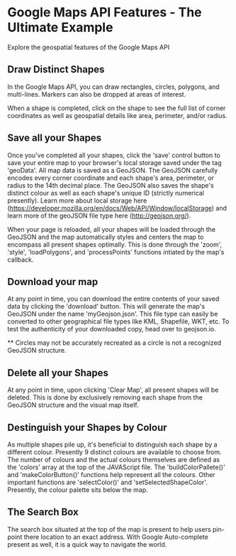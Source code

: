# Google Maps API Features - The Ultimate Example
Explore the geospatial features of the Google Maps API

## Draw Distinct Shapes
In the Google Maps API, you can draw rectangles, circles, polygons, and multi-lines. Markers can also be dropped at areas of interest.

When a shape is completed, click on the shape to see the full list of corner coordinates as well as geospatial details like area, perimeter, and/or radius.

## Save all your Shapes
Once you've completed all your shapes, click the 'save' control button to save your entire map to your browser's local storage saved under the tag 'geoData'. All map data is saved as a GeoJSON. The GeoJSON carefully encodes every corner coordinate and each shape's area, perimeter, or radius to the 14th decimal place. The GeoJSON also saves the shape's distinct colour as well as each shape's unique ID (strictly numerical presently). Learn more about local storage here (https://developer.mozilla.org/en/docs/Web/API/Window/localStorage) and learn more of the geoJSON file type here (http://geojson.org/). 

When your page is reloaded, all your shapes will be loaded through the GeoJSON and the map automatically styles and centers the map to encompass all present shapes optimally. This is done through the 'zoom', 'style', 'loadPolygons', and 'processPoints' functions intiated by the map's callback.

## Download your map
At any point in time, you can download the entire contents of your saved data by clicking the 'download' button. This will generate the map's GeoJSON under the name 'myGeojson.json'. This file type can easily be converted to other geographical file types like KML, Shapefile, WKT, etc. To test the authenticity of your downloaded copy, head over to geojson.io.

** Circles may not be accurately recreated as a circle is not a recognized GeoJSON structure.

## Delete all your Shapes
At any point in time, upon clicking 'Clear Map', all present shapes will be deleted. This is done by exclusively removing each shape from the GeoJSON structure and the visual map itself.

## Destinguish your Shapes by Colour
As multiple shapes pile up, it's beneficial to distinguish each shape by a different colour. Presently 9 distinct colours are available to choose from. The number of colours and the actual colours themselves are defined as the 'colors' array at the top of the JAVAScript file. The 'buildColorPallete()' and 'makeColorButton()' functions help represent all the colours. Other important functions are 'selectColor()' and 'setSelectedShapeColor'. Presently, the colour palette sits below the map.

## The Search Box
The search box situated at the top of the map is present to help users pin-point there location to an exact address. With Google Auto-complete present as well, it is a quick way to navigate the world.
